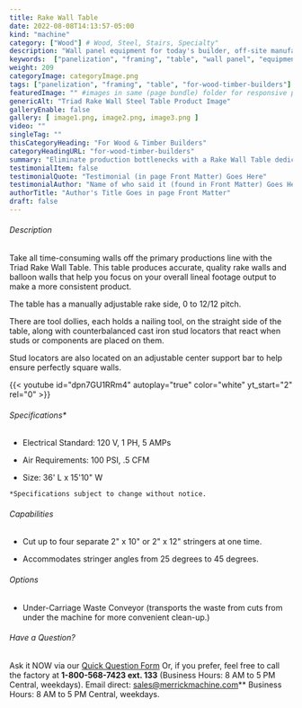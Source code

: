 ```yaml
---
title: Rake Wall Table
date: 2022-08-08T14:13:57-05:00
kind: "machine"
category: ["Wood"] # Wood, Steel, Stairs, Specialty"
description: "Wall panel equipment for today's builder, off-site manufacturing, modular construction, wall panelization center, including wall panel components and subcomponents machines."
keywords:  ["panelization", "framing", "table", "wall panel", "equipment", "for-wood-timber-builders"] 
weight: 209
categoryImage: categoryImage.png
tags: ["panelization", "framing", "table", "for-wood-timber-builders"] #["framing", "table", "mobile", "stick-builder" "shed-builder"]
featuredImage: "" #images in same (page bundle) folder for responsive processing
genericAlt: "Triad Rake Wall Steel Table Product Image"
galleryEnable: false
gallery: [ image1.png, image2.png, image3.png ]
video: ""
singleTag: ""
thisCategoryHeading: "For Wood & Timber Builders"
categoryHeadingURL: "for-wood-timber-builders"
summary: "Eliminate production bottlenecks with a Rake Wall Table dedicated to balloon framing, rake walls, and/or specialty walls."
testimonialItem: false
testimonialQuote: "Testimonial (in page Front Matter) Goes Here"
testimonialAuthor: "Name of who said it (found in Front Matter) Goes Here"
authorTitle: "Author's Title Goes in page Front Matter"
draft: false
---
```


###### Description

Take all time-consuming walls off the primary productions line with the Triad
Rake Wall Table. This table produces accurate, quality rake walls and balloon walls that help you focus on your overall lineal footage output to make a more consistent product.

The table has a manually adjustable rake side, 0 to 12/12 pitch.

There are tool dollies, each holds a nailing tool, on the straight side of the table, along with counterbalanced cast iron stud locators that react when studs or components are placed on them.

Stud locators are also located on an adjustable center support bar to help ensure perfectly square walls.

{{< youtube id="dpn7GU1RRm4" autoplay="true" color="white" yt_start="2" rel="0" >}}

###### Specifications*

- Electrical Standard: 120 V, 1 PH, 5 AMPs

- Air Requirements: 100 PSI, .5 CFM

- Size: 36' L x 15'10" W

`*Specifications subject to change without notice.`

###### Capabilities

- Cut up to four separate 2" x 10" or 2" x 12" stringers at one time.

- Accommodates stringer angles from 25 degrees to 45 degrees.



###### Options

- Under-Carriage Waste Conveyor (transports the waste from cuts from under the machine for more convenient clean-up.)

###### Have a Question?

Ask it NOW via our [Quick Question Form](#qq)
Or, if you prefer, feel free to call the factory at **1-800-568-7423 ext. 133** (Business Hours: 8 AM to 5 PM Central, weekdays). Email direct: sales@merrickmachine.com** Business Hours: 8 AM to 5 PM Central, weekdays.
